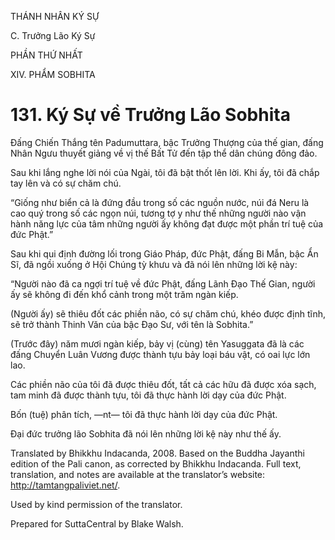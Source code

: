 THÁNH NHÂN KÝ SỰ

C. Trưởng Lão Ký Sự

PHẦN THỨ NHẤT

XIV. PHẨM SOBHITA

# 131\. Ký Sự về Trưởng Lão Sobhita

Đấng Chiến Thắng tên Padumuttara, bậc Trưởng Thượng của thế gian, đấng Nhân Ngưu thuyết giảng về vị thế Bất Tử đến tập thể dân chúng đông đảo.

Sau khi lắng nghe lời nói của Ngài, tôi đã bật thốt lên lời. Khi ấy, tôi đã chắp tay lên và có sự chăm chú.

“Giống như biển cả là đứng đầu trong số các nguồn nước, núi đá Neru là cao quý trong số các ngọn núi, tương tợ y như thế những người nào vận hành năng lực của tâm những người ấy không đạt được một phần trí tuệ của đức Phật.”

Sau khi qui định đường lối trong Giáo Pháp, đức Phật, đấng Bi Mẫn, bậc Ẩn Sĩ, đã ngồi xuống ở Hội Chúng tỳ khưu và đã nói lên những lời kệ này:

“Người nào đã ca ngợi trí tuệ về đức Phật, đấng Lãnh Đạo Thế Gian, người ấy sẽ không đi đến khổ cảnh trong một trăm ngàn kiếp.

(Người ấy) sẽ thiêu đốt các phiền não, có sự chăm chú, khéo được định tĩnh, sẽ trở thành Thinh Văn của bậc Đạo Sư, với tên là Sobhita.”

(Trước đây) năm mươi ngàn kiếp, bảy vị (cùng) tên Yasuggata đã là các đấng Chuyển Luân Vương được thành tựu bảy loại báu vật, có oai lực lớn lao.

Các phiền não của tôi đã được thiêu đốt, tất cả các hữu đã được xóa sạch, tam minh đã được thành tựu, tôi đã thực hành lời dạy của đức Phật.

Bốn (tuệ) phân tích, ―nt― tôi đã thực hành lời dạy của đức Phật.

Đại đức trưởng lão Sobhita đã nói lên những lời kệ này như thế ấy.

Translated by Bhikkhu Indacanda, 2008. Based on the Buddha Jayanthi edition of the Pali canon, as corrected by Bhikkhu Indacanda. Full text, translation, and notes are available at the translator’s website: http://tamtangpaliviet.net/.

Used by kind permission of the translator.

Prepared for SuttaCentral by Blake Walsh.